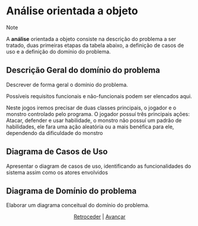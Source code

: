 # Análise orientada a objeto
> [!NOTE]
> A **análise** orientada a objeto consiste na descrição do problema a ser tratado, duas primeiras etapas da tabela abaixo, a definição de casos de uso e a definição do domínio do problema.

## Descrição Geral do domínio do problema

Descrever de forma geral o domínio do problema.

Possíveis requisitos funcionais e não-funcionais podem ser elencados aqui.

Neste jogos iremos precisar de duas classes principais, o jogador e o monstro controlado pelo programa. O jogador possuí três principais ações: Atacar, defender e usar habilidade, o monstro não possuí um padrão de habilidades, ele fara uma ação aleatória ou a mais benéfica para ele, dependendo da dificuldade do monstro

## Diagrama de Casos de Uso

Apresentar o diagram de casos de uso, identificando as funcionalidades do sistema assim como os atores envolvidos
 
## Diagrama de Domínio do problema

Elaborar um diagrama conceitual do domínio do problema.


<div align="center">

[Retroceder](README.md) | [Avançar](projeto.md)

</div>
